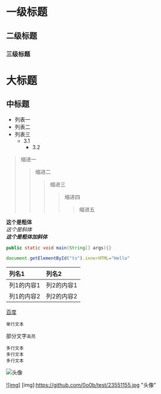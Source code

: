 # 一级标题
## 二级标题
### 三级标题

大标题
====

中标题
----

* 列表一
* 列表二
* 列表三
  * 3.1
    * 3.2

>缩进一
>>缩进二
>>>缩进三
>>>>缩进四
>>>>>缩进五

**这个是粗体**<br>
*这个是斜体*<br>
***这个是粗体加斜体***

```Java
public static void main(String[] args){}
```

```javascript
document.getElementById("ts").innerHTML="Hello"
```

|列名1|列名2|
|:---|:---|
|列1的内容1|列2的内容1|
|列1的内容2|列2的内容2|

[百度](https://www.baidu.com "别点")

    单行文本

部分文字`高亮`

    多行文本
    多行文本
    多行文本

![头像](https://github.com/0o0b/test/23551155.jpg)

[![img]](https://github.com/0o0b)
[img]:https://github.com/0o0b/test/23551155.jpg "头像"
